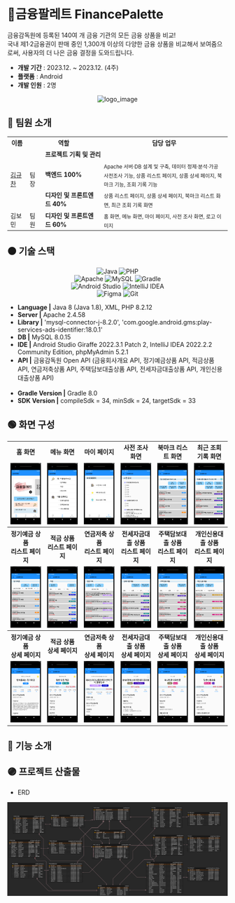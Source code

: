 # 🎨금융팔레트 FinancePalette
금융감독원에 등록된 140여 개 금융 기관의 모든 금융 상품을 비교! <br>
국내 제1·2금융권이 판매 중인 1,300개 이상의 다양한 금융 상품을 비교해서 보여줌으로써, 사용자의 더 나은 금융 결정을 도와드립니다.
<!-- 사용자의 연령대, 목표 및 선호도 등을 고려하여 최적의 금융 상품을 추천함으로써 더 나은 금융 결정을 도와드립니다. -->

- **개발 기간** : 2023.12. ~ 2023.12. (4주)
- **플랫폼** : Android
- **개발 인원** : 2명

<div align="center"> 
  
![logo_image](https://github.com/gyudol/finance-palette/assets/83599750/f7bfd116-fcbe-42f8-82cc-7e4fe3d6cc7a)
</div>

## 🔴 팀원 소개
<div align="center"> 
<table>
  <tr> <th>이름</th> <th colspan="2">역할</th> <th>담당 업무</th> </tr>
  <tr> <td rowspan="3"><a href="https://github.com/gyudol" target="_blank">김규찬</a></td> <td rowspan="3">팀장</td> <td colSpan="2"><strong>프로젝트 기획 및 관리</strong></td> </tr>
  <tr> <td><strong>백엔드 100%</strong></td> <td><sub>Apache 서버·DB 설계 및 구축, 데이터 정제·분석·가공<br> 사전조사 기능, 상품 리스트 페이지, 상품 상세 페이지, 북마크 기능, 조회 기록 기능</sub></td> </tr>
  <tr> <td><strong>디자인 및 프론트엔드 40%</strong></td> <td><sub>상품 리스트 페이지, 상품 상세 페이지, 북마크 리스트 화면, 최근 조회 기록 화면</sub></td> </tr>
  <tr> <td>김보민</td> <td>팀원</td> <td><strong>디자인 및 프론트엔드 60%</strong></td> <td><sub>홈 화면, 메뉴 화면, 마이 페이지, 사전 조사 화면, 로고 이미지</sub></td> </tr>
</table>
</div>

## 🟠 기술 스택
<div align="center"> 


![Java](https://img.shields.io/badge/java-%23ED8B00.svg?style=for-the-badge&logo=openjdk&logoColor=white)
![PHP](https://img.shields.io/badge/php-%23777BB4.svg?style=for-the-badge&logo=php&logoColor=white) <br>
![Apache](https://img.shields.io/badge/apache-%23D42029.svg?style=for-the-badge&logo=apache&logoColor=white)
![MySQL](https://img.shields.io/badge/mysql-4479A1.svg?style=for-the-badge&logo=mysql&logoColor=white)
![Gradle](https://img.shields.io/badge/Gradle-02303A.svg?style=for-the-badge&logo=Gradle&logoColor=white) <br>
![Android Studio](https://img.shields.io/badge/android%20studio-346ac1?style=for-the-badge&logo=android%20studio&logoColor=white)
![IntelliJ IDEA](https://img.shields.io/badge/IntelliJIDEA-000000.svg?style=for-the-badge&logo=intellij-idea&logoColor=white) <br>
![Figma](https://img.shields.io/badge/figma-%23F24E1E.svg?style=for-the-badge&logo=figma&logoColor=white)
![Git](https://img.shields.io/badge/git-%23F05033.svg?style=for-the-badge&logo=git&logoColor=white)
</div>

- **Language |** Java 8 (Java 1.8), XML, PHP 8.2.12 <br>
- **Server |** Apache 2.4.58 <br>
- **Library |** 'mysql-connector-j-8.2.0', 'com.google.android.gms:play-services-ads-identifier:18.0.1' <br>
- **DB |** MySQL 8.0.15 <br>
- **IDE |** Android Studio Giraffe 2022.3.1 Patch 2, IntelliJ IDEA 2022.2.2 Community Edition, phpMyAdmin 5.2.1 <br>
- **API |** 금융감독원 Open API (금융회사개요 API, 정기예금상품 API, 적금상품 API, 연금저축상품 API, 주택담보대출상품 API, 전세자금대출상품 API, 개인신용대출상품 API) <br><br>
- **Gradle Version |** Gradle 8.0 <br>
- **SDK Version |**  compileSdk = 34, minSdk = 24, targetSdk = 33

<!-- ## 🟡 시스템 아키텍처 -->


## 🟢 화면 구성
<div align="center"> 
<table>
  <tbody align="center"> 
    <tr> <th> 홈 화면 </th> <th> 메뉴 화면 </th> <th> 마이 페이지 </th> <th> 사전 조사 화면 </th> <th> 북마크 리스트 화면 </th> <th> 최근 조회 기록 화면 </th> </tr>
    <tr>  <td width="16.6%"><img width="100%" src="./readme-assets/home_screen.png"/></td> <td width="16.6%"><img width="100%" src="./readme-assets/menu_screen.png"/></td> 
      <td width="16.6%"><img width="100%" src="./readme-assets/myPage_screen.png"/></td> <td width="16.6%"><img width="100%" src="./readme-assets/survey_screen.png"/></td> 
      <td width="16.6%"><img width="100%" src="./readme-assets/bookmark_list_screen.png"/></td> <td width="16.6%"><img width="100%" src="./readme-assets/user_view_history_list_screen.png"/></td></tr>
    <tr> <th> 정기예금 상품<br>리스트 페이지 </th> <th> 적금 상품<br>리스트 페이지 </th> <th> 연금저축 상품<br>리스트 페이지 </th> 
      <th> 전세자금대출 상품<br>리스트 페이지 </th> <th> 주택담보대출 상품<br>리스트 페이지 </th> <th> 개인신용대출 상품<br>리스트 페이지 </th> </tr>
    <tr>  <td width="16.6%"><img width="100%" src="./readme-assets/deposit_product_list_screen.png"/></td> <td width="16.6%"><img width="100%" src="./readme-assets/saving_product_list_screen.png"/></td> 
      <td width="16.6%"><img width="100%" src="./readme-assets/annuity_saving_product_list_screen.png"/></td> 
      <td width="16.6%"><img width="100%" src="./readme-assets/rent_house_loan_product_list_screen.png"/></td> 
      <td width="16.6%"><img width="100%" src="./readme-assets/mortgage_loan_product_list_screen.png"/></td> 
      <td width="16.6%"><img width="100%" src="./readme-assets/credit_loan_product_list_screen.png"/></td></tr>
    <tr> <th> 정기예금 상품<br>상세 페이지 </th> <th> 적금 상품<br>상세 페이지 </th> <th> 연금저축 상품<br>상세 페이지 </th> 
      <th> 전세자금대출 상품<br>상세 페이지 </th> <th> 주택담보대출 상품<br>상세 페이지 </th> <th> 개인신용대출 상품<br>상세 페이지 </th> </tr>
    <tr>  <td width="16.6%"><img width="100%" src="./readme-assets/deposit_product_detail_screen.png"/></td> <td width="16.6%"><img width="100%" src="./readme-assets/saving_product_detail_screen.png"/></td> 
      <td width="16.6%"><img width="100%" src="./readme-assets/annuity_saving_product_detail_screen.png"/></td> 
      <td width="16.6%"><img width="100%" src="./readme-assets/rent_house_loan_product_detail_screen.png"/></td> 
      <td width="16.6%"><img width="100%" src="./readme-assets/mortgage_loan_product_detail_screen.png"/></td> 
      <td width="16.6%"><img width="100%" src="./readme-assets/credit_loan_product_detail_screen.png"/></td></tr>
  </tbody>
</table>

</div>

## 🔵 기능 소개
<div align="center"> 


</div>

## 🟣 프로젝트 산출물
- ERD
<div align="center">
  
<img src="./readme-assets/ERD_image.png"/>
</div>

